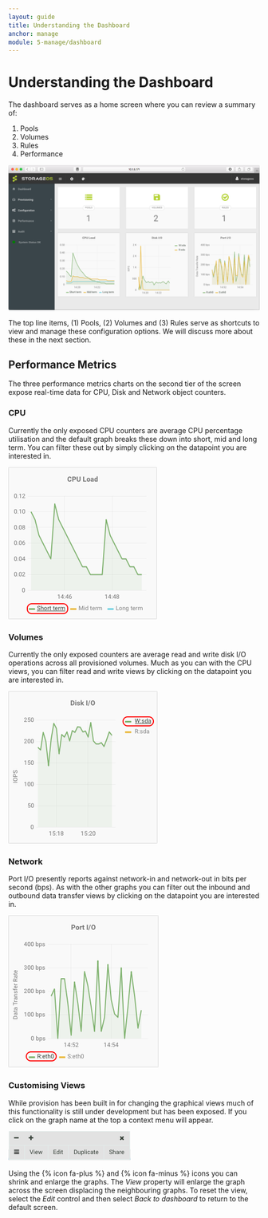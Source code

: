 ```yaml
---
layout: guide
title: Understanding the Dashboard
anchor: manage
module: 5-manage/dashboard
---
```


# Understanding the Dashboard

The dashboard serves as a home screen where you can review a summary of:

1. Pools
2. Volumes
3. Rules
4. Performance

![screenshot](/images/docs/manage/dashboard.png)

The top line items, (1) Pools, (2) Volumes and (3) Rules serve as shortcuts to view and manage these configuration options.  We will discuss more about these in the next section.

## Performance Metrics

The three performance metrics charts on the second tier of the screen expose real-time data for CPU, Disk and Network object counters.

### CPU
Currently the only exposed CPU counters are average CPU percentage utilisation and the default graph breaks these down into short, mid and long term.  You can filter these out by simply clicking on the datapoint you are interested in.

![image](/images/docs/manage/cpu.png)

### Volumes

Currently the only exposed counters are average read and write disk I/O operations across all provisioned volumes.  Much as you can with the CPU views, you can filter read and write views by clicking on the datapoint you are interested in.

![image](/images/docs/manage/diskio.png)

### Network

Port I/O presently reports against network-in and network-out in bits per second (bps).  As with the other graphs you can filter out the inbound and outbound data transfer views by clicking on the datapoint you are interested in.

![image](/images/docs/manage/portio.png)

### Customising Views

While provision has been built in for changing the graphical views much of this functionality is still under development but has been exposed.  If you click on the graph name at the top a context menu will appear.

![image](/images/docs/manage/contextmenu.png)

Using the {% icon fa-plus %} and {% icon fa-minus %} icons you can shrink and enlarge the graphs. The *View* property will enlarge the graph across the screen displacing the neighbouring graphs.  To reset the view, select the *Edit* control and then select *Back to dashboard* to return to the default screen.


